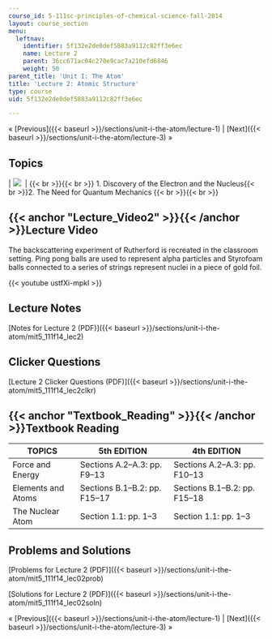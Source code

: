 ```yaml
---
course_id: 5-111sc-principles-of-chemical-science-fall-2014
layout: course_section
menu:
  leftnav:
    identifier: 5f132e2de0def5883a9112c82ff3e6ec
    name: Lecture 2
    parent: 36cc671ac04c270e9cac7a210efd6846
    weight: 50
parent_title: 'Unit I: The Atom'
title: 'Lecture 2: Atomic Structure'
type: course
uid: 5f132e2de0def5883a9112c82ff3e6ec

---
```


« [Previous]({{< baseurl >}}/sections/unit-i-the-atom/lecture-1) | [Next]({{< baseurl >}}/sections/unit-i-the-atom/lecture-3) »

Topics
------

| ![](/coursemedia/5-111sc-principles-of-chemical-science-fall-2014/aafc786b207bda7d3122e4d57755caf5_Lecture_2.jpg)  |  {{< br >}}{{< br >}} 1.  Discovery of the Electron and the Nucleus{{< br >}}2.  The Need for Quantum Mechanics {{< br >}}{{< br >}}  

{{< anchor "Lecture_Video2" >}}{{< /anchor >}}Lecture Video
-----------------------------------------------------------

The backscattering experiment of Rutherford is recreated in the classroom setting. Ping pong balls are used to represent alpha particles and Styrofoam balls connected to a series of strings represent nuclei in a piece of gold foil.

{{< youtube ustfXi-mpkI >}}

Lecture Notes
-------------

[Notes for Lecture 2 (PDF)]({{< baseurl >}}/sections/unit-i-the-atom/mit5_111f14_lec2)

Clicker Questions
-----------------

[Lecture 2 Clicker Questions (PDF)]({{< baseurl >}}/sections/unit-i-the-atom/mit5_111f14_lec2clkr)

{{< anchor "Textbook_Reading" >}}{{< /anchor >}}Textbook Reading
----------------------------------------------------------------

| TOPICS | 5th EDITION | 4th EDITION |
| --- | --- | --- |
| Force and Energy | Sections A.2–A.3: pp. F9–13 | Sections A.2–A.3: pp. F10–13 |
| Elements and Atoms | Sections B.1–B.2: pp. F15–17 | Sections B.1–B.2: pp. F15–18 |
| The Nuclear Atom | Section 1.1: pp. 1–3 | Section 1.1: pp. 1–3 

Problems and Solutions
----------------------

[Problems for Lecture 2 (PDF)]({{< baseurl >}}/sections/unit-i-the-atom/mit5_111f14_lec02prob)

[Solutions for Lecture 2 (PDF)]({{< baseurl >}}/sections/unit-i-the-atom/mit5_111f14_lec02soln)

« [Previous]({{< baseurl >}}/sections/unit-i-the-atom/lecture-1) | [Next]({{< baseurl >}}/sections/unit-i-the-atom/lecture-3) »